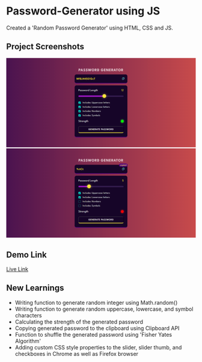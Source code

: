 # Password-Generator using JS

Created a 'Random Password Generator' using HTML, CSS and JS.

## Project Screenshots
![ss1](projectScreenshots/screencapture-1.png)
![ss2](projectScreenshots/screencapture-2.png)
## Demo Link
[Live Link]()

## New Learnings 

- Writing function to generate random integer using Math.random()
- Writing function to generate random uppercase, lowercase, and symbol characters
- Calculating the strength of the generated password
- Copying generated password to the clipboard using Clipboard API
- Function to shuffle the generated password using 'Fisher Yates Algorithm'
- Adding custom CSS style properties to the slider, slider thumb, and checkboxes in Chrome as well as Firefox browser

  
